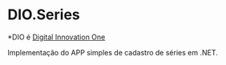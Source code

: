 # DIO.Series

*DIO é [Digital Innovation One](https://digitalinnovation.one)

Implementação do APP simples de cadastro de séries em .NET.
